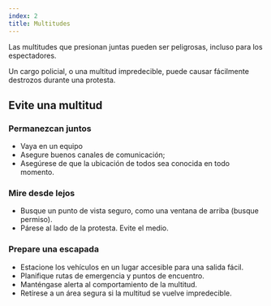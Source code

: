 ```yaml
---
index: 2
title: Multitudes
---
```

Las multitudes que presionan juntas pueden ser peligrosas, incluso para los espectadores.

Un cargo policial, o una multitud impredecible, puede causar fácilmente destrozos durante una protesta.

## Evite una multitud

### Permanezcan juntos

*   Vaya en un equipo
*   Asegure buenos canales de comunicación;
*   Asegúrese de que la ubicación de todos sea conocida en todo momento.

### Mire desde lejos

*   Busque un punto de vista seguro, como una ventana de arriba (busque permiso).
*   Párese al lado de la protesta. Evite el medio.

### Prepare  una escapada

*   Estacione los vehículos en un lugar accesible para una salida fácil.
*   Planifique rutas de emergencia y puntos de encuentro.
*   Manténgase alerta al comportamiento de la multitud.
*   Retírese a un área segura si la multitud se vuelve impredecible.